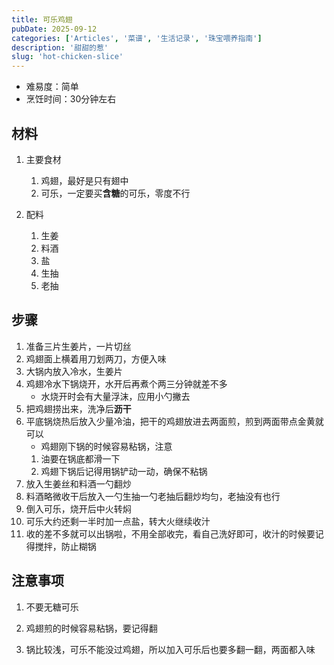 ```yaml
---
title: 可乐鸡翅
pubDate: 2025-09-12
categories: ['Articles', '菜谱', '生活记录', '珠宝喂养指南']
description: '甜甜的惹'
slug: 'hot-chicken-slice'
---
```


- 难易度：简单
- 烹饪时间：30分钟左右

## 材料

1. 主要食材

   1. 鸡翅，最好是只有翅中
   1. 可乐，一定要买**含糖**的可乐，零度不行
   
1. 配料

   1. 生姜
   1. 料酒
   1. 盐
   1. 生抽
   1. 老抽

## 步骤

1. 准备三片生姜片，一片切丝
1. 鸡翅面上横着用刀划两刀，方便入味
1. 大锅内放入冷水，生姜片
1. 鸡翅冷水下锅烧开，水开后再煮个两三分钟就差不多
   - 水烧开时会有大量浮沫，应用小勺撇去
1. 把鸡翅捞出来，洗净后**沥干**
1. 平底锅烧热后放入少量冷油，把干的鸡翅放进去两面煎，煎到两面带点金黄就可以
   - 鸡翅刚下锅的时候容易粘锅，注意
   1. 油要在锅底都滑一下
   1. 鸡翅下锅后记得用锅铲动一动，确保不粘锅
1. 放入生姜丝和料酒一勺翻炒
1. 料酒略微收干后放入一勺生抽一勺老抽后翻炒均匀，老抽没有也行
1. 倒入可乐，烧开后中火转焖
1. 可乐大约还剩一半时加一点盐，转大火继续收汁
1. 收的差不多就可以出锅啦，不用全部收完，看自己洗好即可，收汁的时候要记得搅拌，防止糊锅

## 注意事项

1. 不要无糖可乐

1. 鸡翅煎的时候容易粘锅，要记得翻

1. 锅比较浅，可乐不能没过鸡翅，所以加入可乐后也要多翻一翻，两面都入味
